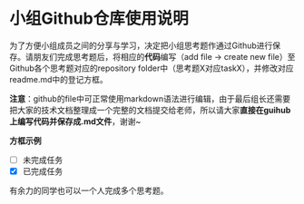 # 小组Github仓库使用说明
为了方便小组成员之间的分享与学习，决定把小组思考题作通过Github进行保存。请朋友们完成思考题后，将相应的**代码**编写（add file → create new file）至Github各个思考题对应的repository folder中（思考题X对应taskX），并修改对应readme.md中的登记方框。

**注意**：github的file中可正常使用markdown语法进行编辑，由于最后组长还需要把大家的技术文档整理成一个完整的文档提交给老师，所以请大家**直接在guihub上编写代码并保存成.md文件**，谢谢~

**方框示例**  
- [ ] 未完成任务  
- [x] 已完成任务  

有余力的同学也可以一个人完成多个思考题。
